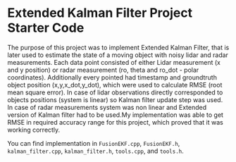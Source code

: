 # Extended Kalman Filter Project Starter Code

The purpose of this project was to implement Extended Kalman Filter, that is later used to estimate the state of a moving object with noisy lidar and radar measurements. Each data point consisted of either Lidar measurement (x and y position) or radar measurement (ro, theta and ro_dot - polar coordinates). Additionally every pointed had timestamp and groundtruth object position (x,y,x_dot,y_dot), which were used to calculate RMSE (root mean square error). In case of lidar observations directly corresponded to objects positions (system is linear) so Kalman filter update step was used. In case of radar measurements system was non linear and Extended version of Kalman filter had to be used.My implementation was able to get RMSE in required accuracy range for this project, which proved that it was working correctly.

You can find implementation in `FusionEKF.cpp`, `FusionEKF.h`, `kalman_filter.cpp`, `kalman_filter.h`, `tools.cpp`, and `tools.h`.